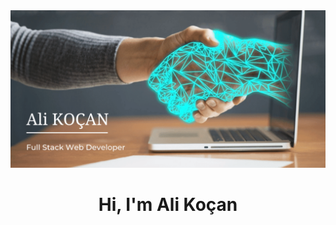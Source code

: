 <img src="https://github.com/ako35/ako35/blob/main/github-banner.png?raw=true">

<h1 align="center">Hi, I'm Ali Koçan</h1>


